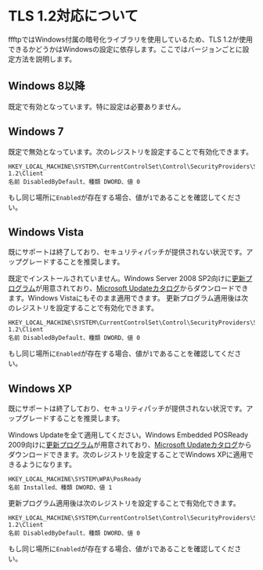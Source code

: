 # TLS 1.2対応について
ffftpではWindows付属の暗号化ライブラリを使用しているため、TLS 1.2が使用できるかどうかはWindowsの設定に依存します。ここではバージョンごとに設定方法を説明します。

## Windows 8以降
既定で有効となっています。特に設定は必要ありません。

## Windows 7
既定で無効となっています。次のレジストリを設定することで有効化できます。
```
HKEY_LOCAL_MACHINE\SYSTEM\CurrentControlSet\Control\SecurityProviders\SCHANNEL\Protocols\TLS 1.2\Client
名前 DisabledByDefault、種類 DWORD、値 0
```
もし同じ場所に`Enabled`が存在する場合、値が`1`であることを確認してください。

## Windows Vista
既にサポートは終了しており、セキュリティパッチが提供されない状況です。アップグレードすることを推奨します。

既定でインストールされていません。Windows Server 2008 SP2向けに[更新プログラム](https://support.microsoft.com/en-us/help/4019276/update-to-add-support-for-tls-1-1-and-tls-1-2-in-windows)が用意されており、[Microsoft Updateカタログ](https://www.catalog.update.microsoft.com/Search.aspx?q=KB4019276)からダウンロードできます。Windows Vistaにもそのまま適用できます。
更新プログラム適用後は次のレジストリを設定することで有効化できます。
```
HKEY_LOCAL_MACHINE\SYSTEM\CurrentControlSet\Control\SecurityProviders\SCHANNEL\Protocols\TLS 1.2\Client
名前 DisabledByDefault、種類 DWORD、値 0
```
もし同じ場所に`Enabled`が存在する場合、値が`1`であることを確認してください。

## Windows XP
既にサポートは終了しており、セキュリティパッチが提供されない状況です。アップグレードすることを推奨します。

Windows Updateを全て適用してください。Windows Embedded POSReady 2009向けに[更新プログラム](https://support.microsoft.com/en-us/help/4019276/update-to-add-support-for-tls-1-1-and-tls-1-2-in-windows)が用意されており、[Microsoft Updateカタログ](https://www.catalog.update.microsoft.com/Search.aspx?q=KB4019276)からダウンロードできます。次のレジストリを設定することでWindows XPに適用できるようになります。
```
HKEY_LOCAL_MACHINE\SYSTEM\WPA\PosReady
名前 Installed、種類 DWORD、値 1
```
更新プログラム適用後は次のレジストリを設定することで有効化できます。
```
HKEY_LOCAL_MACHINE\SYSTEM\CurrentControlSet\Control\SecurityProviders\SCHANNEL\Protocols\TLS 1.2\Client
名前 DisabledByDefault、種類 DWORD、値 0
```
もし同じ場所に`Enabled`が存在する場合、値が`1`であることを確認してください。